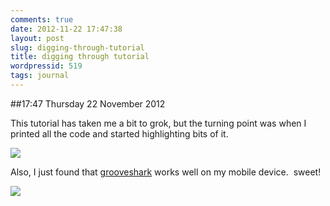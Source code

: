 ```yaml
---
comments: true
date: 2012-11-22 17:47:38
layout: post
slug: digging-through-tutorial
title: digging through tutorial
wordpressid: 519
tags: journal
---
```


##17:47 Thursday 22 November 2012

This tutorial has taken me a bit to grok, but the turning point was when I printed all the code and started highlighting bits of it.

[![](http://robnugen.com/blog/wp-content/uploads/2012/11/desk-1024x768.jpg)](http://robnugen.com/blog/wp-content/uploads/2012/11/desk.jpg)

Also, I just found that [grooveshark](http://grooveshark.com/) works well on my mobile device.  sweet!

[![](http://robnugen.com/blog/wp-content/uploads/2012/11/grooveshark.png)](http://robnugen.com/blog/wp-content/uploads/2012/11/grooveshark.png)
